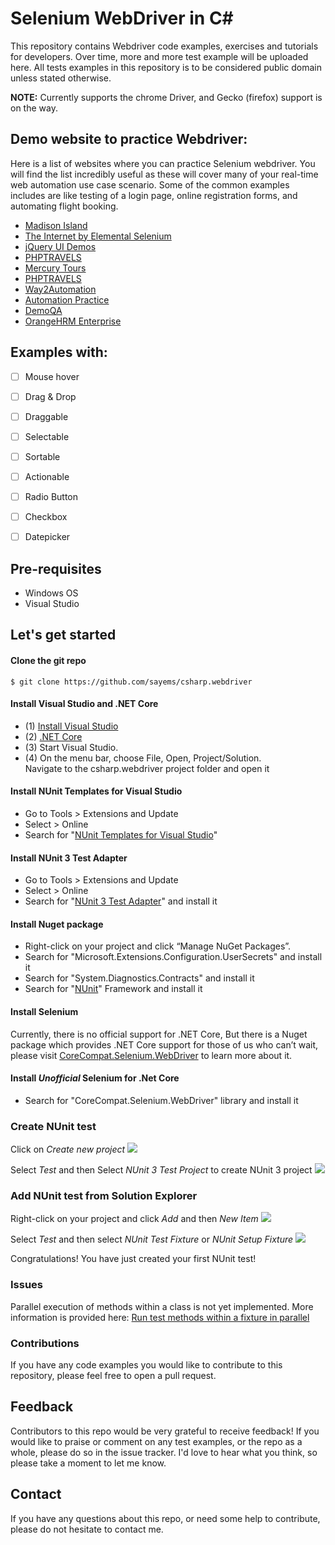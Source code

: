 Selenium WebDriver in C#
===========

This repository contains Webdriver code examples, exercises and tutorials for developers.
Over time, more and more test example will be uploaded here.
All tests examples in this repository is to be considered public domain unless stated otherwise.  

**NOTE:** Currently supports the chrome Driver, and Gecko (firefox) support is on the way.

## Demo website to practice Webdriver:
Here is a list of websites where you can practice Selenium webdriver. You will find the list incredibly useful as these will cover many of your real-time web automation use case scenario. Some of the common examples includes are like testing of a login page, online registration forms, and automating flight booking. 
 
- [Madison Island](http://magento-demo.lexiconn.com/)
- [The Internet by Elemental Selenium](http://the-internet.herokuapp.com/)
- [jQuery UI Demos](http://jqueryui.com/demos/)
- [PHPTRAVELS](http://phptravels.com/demo/)
- [Mercury Tours](http://newtours.demoaut.com/)
- [PHPTRAVELS](http://phptravels.com/demo/)
- [Way2Automation](http://www.way2automation.com/demo.html)
- [Automation Practice](http://automationpractice.com/index.php)
- [DemoQA](http://demoqa.com/)
- [OrangeHRM Enterprise](http://enterprise.demo.orangehrmlive.com/symfony/web/index.php/auth/login)

## Examples with:

- [ ] Mouse hover
- [ ] Drag & Drop
- [ ] Draggable
- [ ] Selectable
- [ ] Sortable
- [ ] Actionable
- [ ] Radio Button
- [ ] Checkbox
- [ ] Datepicker


## Pre-requisites
- Windows OS
- Visual Studio 


## Let's get started

#### Clone the git repo
```
$ git clone https://github.com/sayems/csharp.webdriver
```

#### Install Visual Studio and .NET Core

- (1) [Install Visual Studio](https://www.visualstudio.com/en-us/visual-studio-homepage-vs.aspx)
- (2) [.NET Core](https://www.microsoft.com/net/download/core)
- (3) Start Visual Studio.
- (4) On the menu bar, choose File, Open, Project/Solution.  
      Navigate to the csharp.webdriver project folder and open it

#### Install NUnit Templates for Visual Studio 
-  Go to Tools > Extensions and Update
-  Select > Online
-  Search for "[NUnit Templates for Visual Studio](https://marketplace.visualstudio.com/items?itemName=NUnitDevelopers.NUnitTemplatesforVisualStudio)"

#### Install NUnit 3 Test Adapter
-  Go to Tools > Extensions and Update
-  Select > Online
-  Search for "[NUnit 3 Test Adapter](https://marketplace.visualstudio.com/items?itemName=NUnitDevelopers.NUnit3TestAdapter)" and install it

#### Install Nuget package
-  Right-click on your project and click “Manage NuGet Packages”.
-  Search for "Microsoft.Extensions.Configuration.UserSecrets" and install it
-  Search for "System.Diagnostics.Contracts" and install it
-  Search for "[NUnit](https://www.nuget.org/packages/NUnit/)" Framework and install it

#### Install Selenium
Currently, there is no official support for .NET Core, But there is a Nuget package which provides .NET Core support for those of us who can’t wait, please visit [CoreCompat.Selenium.WebDriver](https://www.nuget.org/packages/CoreCompat.Selenium.WebDriver/2.54.0-beta002)  to learn more about it.

#### Install *Unofficial* Selenium for .Net Core
-  Search for "CoreCompat.Selenium.WebDriver" library and install it

### Create NUnit test
Click on *Create new project*
![](https://github.com/sayems/csharp.webdriver/blob/master/docs/images/start-page.png)

Select *Test* and then Select *NUnit 3 Test Project* to create NUnit 3 project
![](https://github.com/sayems/csharp.webdriver/blob/master/docs/images/nunit3-test.png)


### Add NUnit test from Solution Explorer

Right-click on your project and click *Add* and then *New Item*
![](https://github.com/sayems/csharp.webdriver/blob/master/docs/images/add-test.png)

Select *Test* and then select *NUnit Test Fixture* or *NUnit Setup Fixture*
![](https://github.com/sayems/csharp.webdriver/blob/master/docs/images/new-test.png)

Congratulations! You have just created your first NUnit test!



### Issues
Parallel execution of methods within a class is not yet implemented. More information is provided here: [Run test methods within a fixture in parallel](https://github.com/nunit/nunit/issues/164)



### Contributions

If you have any code examples you would like to contribute to this repository, please feel free to open a pull request.

## Feedback

Contributors to this repo would be very grateful to receive feedback! If you would like to praise or comment on any test examples, or the repo as a whole, please do so in the issue tracker. I'd love to hear what you think, so please take a moment to let me know.


## Contact

If you have any questions about this repo, or need some help to contribute, please do not hesitate to contact me.
